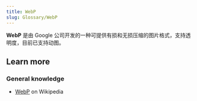 ```yaml
---
title: WebP
slug: Glossary/WebP
---
```


**WebP** 是由 Google 公司开发的一种可提供有损和无损压缩的图片格式，支持透明度，目前已支持动图。

## Learn more

### General knowledge

- [WebP](https://en.wikipedia.org/wiki/WebP) on Wikipedia
